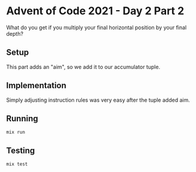 # Advent of Code 2021 - Day 2 Part 2

What do you get if you multiply your final horizontal position by your final
depth?

## Setup

This part adds an "aim", so we add it to our accumulator tuple.

## Implementation

Simply adjusting instruction rules was very easy after the tuple added aim.

## Running

`mix run`

## Testing

`mix test`
